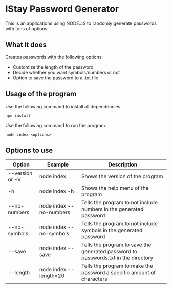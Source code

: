 # IStay Password Generator

This is an applications using NODE.JS to randomly generate passwords with tons of options. 

## What it does

Creates passwords with the following options:

- Customize the length of the password
- Decide whether you want symbols/numbers or not 
- Option to save the password to a .txt file


## Usage of the program

Use the following command to install all dependencies
```
npm install
```

Use the following command to run the program.

```
node index <options> 
```

## Options to use



|   Option         |          Example        |                            Description                                             | 
| ---------------- | ----------------------- | ---------------------------------------------------------------------------------- |
| --version or -V  | node index              | Shows the version of the program                                                   |               
| -h               | node index -h           | Shows the help menu of the program                                                 |                       
| --no-numbers     | node index --no-numbers | Tells the program to not include numbers in the generated password                 |
| --no-symbols     | node index --no-symbols | Tells the program to not include symbols in the generated password                 |
| --save           | node index --save       | Tells the program to save the generated password to passwords.txt in the directory |
| --length         | node index --length=20  | Tells the program to make the password a specific amount of characters             |
